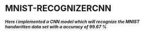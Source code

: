 # MNIST-RECOGNIZERCNN
***Here i implemented a CNN model which will recognize the MNIST handwritten data set with a accuracy of 99.67 %***
